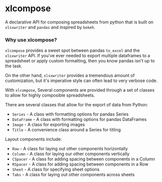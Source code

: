 # xlcompose
A declarative API for composing spreadsheets from python that is built on
`xlsxwriter` and `pandas` and inspired by `bokeh`.

### Why use xlcompose?
`xlcompose` provides a sweet spot between pandas `to_excel` and the `xlsxwriter`
API.  If you've ever needed to export multiple dataframes to a spreadsheet
or apply custom formatting, then you know pandas isn't up to the task.

On the other hand, `xlsxwriter` provides a tremendous amount of customization,
but it's imperative style can often lead to very verbose code.

With `xlcompose`, Several components are provided
through a set of classes to allow for highly composible spreadsheets.

There are several classes that allow for the export of data from Python:
* `Series` - A class with formatting options for pandas Series
* `DataFrame` - A class with formatting options for pandas DataFrames
* `Image` - A class for exporting images
* `Title` - A convenience class around a Series for titling


Layout components include:
* `Row` - A class for laying out other components horizontally
* `Column` - A class for laying our other components vertically
* `CSpacer` - A class for adding spacing between components in a Column
* `RSpacer` - A class for adding spacing between components in a Row
* `Sheet` - A class for specifying sheet options
* `Tabs` - A class for laying out other components across sheets
